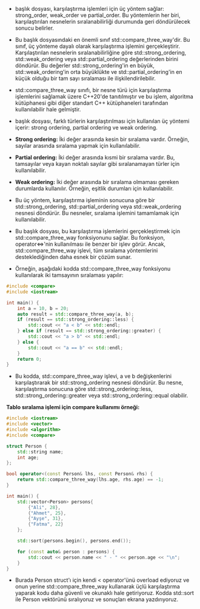 - <compare> başlık dosyası, karşılaştırma işlemleri için üç yöntem sağlar: strong_order, weak_order ve partial_order. Bu yöntemlerin her biri, karşılaştırılan nesnelerin sıralanabilirliği durumunda geri döndürülecek sonucu belirler.

- Bu başlık dosyasındaki en önemli sınıf std::compare_three_way'dir. Bu sınıf, üç yönteme dayalı olarak karşılaştırma işlemini gerçekleştirir. Karşılaştırılan nesnelerin sıralanabilirliğine göre std::strong_ordering, std::weak_ordering veya std::partial_ordering değerlerinden birini döndürür. Bu değerler std::strong_ordering'in en büyük, std::weak_ordering'in orta büyüklükte ve std::partial_ordering'in en küçük olduğu bir tam sayı sıralaması ile ilişkilendirilebilir.

- std::compare_three_way sınıfı, bir nesne türü için karşılaştırma işlemlerini sağlamak üzere C++20'de tanıtılmıştır ve bu işlem, algoritma kütüphanesi gibi diğer standart C++ kütüphaneleri tarafından kullanılabilir hale gelmiştir.

- <compare> başlık dosyası, farklı türlerin karşılaştırılması için kullanılan üç yöntemi içerir: strong ordering, partial ordering ve weak ordering.

- **Strong ordering:** İki değer arasında kesin bir sıralama vardır. Örneğin, sayılar arasında sıralama yapmak için kullanılabilir.

- **Partial ordering:** İki değer arasında kısmi bir sıralama vardır. Bu, tamsayılar veya kayan noktalı sayılar gibi sıralanamayan türler için kullanılabilir.

- **Weak ordering:** İki değer arasında bir sıralama olmaması gereken durumlarda kullanılır. Örneğin, eşitlik durumları için kullanılabilir.

- Bu üç yöntem, karşılaştırma işleminin sonucuna göre bir std::strong_ordering, std::partial_ordering veya std::weak_ordering nesnesi döndürür. Bu nesneler, sıralama işlemini tamamlamak için kullanılabilir.

- Bu başlık dosyası, bu karşılaştırma işlemlerini gerçekleştirmek için std::compare_three_way fonksiyonunu sağlar. Bu fonksiyon, operator<=>'nin kullanılması ile benzer bir işlev görür. Ancak, std::compare_three_way işlevi, tüm sıralama yöntemlerini desteklediğinden daha esnek bir çözüm sunar.

- Örneğin, aşağıdaki kodda std::compare_three_way fonksiyonu kullanılarak iki tamsayının sıralaması yapılır:

```CPP
#include <compare>
#include <iostream>

int main() {
    int a = 10, b = 20;
    auto result = std::compare_three_way(a, b);
    if (result == std::strong_ordering::less) {
        std::cout << "a < b" << std::endl;
    } else if (result == std::strong_ordering::greater) {
        std::cout << "a > b" << std::endl;
    } else {
        std::cout << "a == b" << std::endl;
    }
    return 0;
}

```

- Bu kodda, std::compare_three_way işlevi, a ve b değişkenlerini karşılaştırarak bir std::strong_ordering nesnesi döndürür. Bu nesne, karşılaştırma sonucuna göre std::strong_ordering::less, std::strong_ordering::greater veya std::strong_ordering::equal olabilir.

**Tablo sıralama işlemi için compare kullanımı örneği:**

```CPP
#include <iostream>
#include <vector>
#include <algorithm>
#include <compare>

struct Person {
    std::string name;
    int age;
};

bool operator<(const Person& lhs, const Person& rhs) {
    return std::compare_three_way(lhs.age, rhs.age) == -1;
}

int main() {
    std::vector<Person> persons{
        {"Ali", 28},
        {"Ahmet", 25},
        {"Ayşe", 31},
        {"Fatma", 22}
    };

    std::sort(persons.begin(), persons.end());

    for (const auto& person : persons) {
        std::cout << person.name << " - " << person.age << "\n";
    }
}

```

- Burada Person struct'ı için kendi < operator'ünü overload ediyoruz ve onun yerine std::compare_three_way kullanarak üçlü karşılaştırma yaparak kodu daha güvenli ve okunaklı hale getiriyoruz. Kodda std::sort ile Person vektörünü sıralıyoruz ve sonuçları ekrana yazdırıyoruz.



















